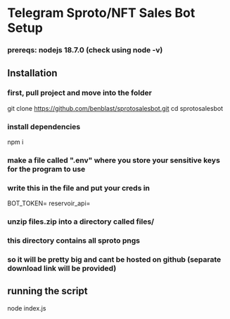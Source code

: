 # Telegram Sproto/NFT Sales Bot Setup

### prereqs: nodejs 18.7.0 (check using node -v)

## Installation

### first, pull project and move into the folder
git clone https://github.com/benblast/sprotosalesbot.git
cd sprotosalesbot

### install dependencies
npm i

### make a file called ".env" where you store your sensitive keys for the program to use
### write this in the file and put your creds in
BOT_TOKEN=
reservoir_api=

### unzip files.zip into a directory called files/
### this directory contains all sproto pngs
### so it will be pretty big and cant be hosted on github (separate download link will be provided)

## running the script
node index.js
